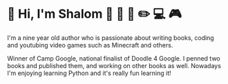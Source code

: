 # :boy: Hi, I'm Shalom :wave: :runner: :book: :pencil2: :computer: :video_game: 

I'm a nine year old author who is passionate about writing books, coding and youtubing video games such as Minecraft and others. 

Winner of Camp Google, national finalist of Doodle 4 Google. I penned two books and published them, and working on other books as well. Nowadays I'm enjoying learning Python and it's really fun learning it!
